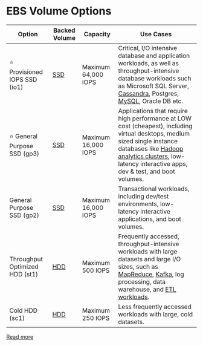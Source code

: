 # EBS Volume Options

| Option                            | Backed Volume                                              | Capacity            | Use Cases                                                                                                                                                                                                                                                                                                                                 |
|-----------------------------------|------------------------------------------------------------|---------------------|-------------------------------------------------------------------------------------------------------------------------------------------------------------------------------------------------------------------------------------------------------------------------------------------------------------------------------------------|
| :star: Provisioned IOPS SSD (io1) | [SSD](../../../../11_FileStorageServicesHDFS/StorageOptions.md) | Maximum 64,000 IOPS | Critical, I/O intensive database and application workloads, as well as throughput-intensive database workloads such as Microsoft SQL Server, [Cassandra](../../../../3_DatabaseServices/NoSQL-Databases/WideColumnDB/ApacheCasandra.md), Postgres, [MySQL](), Oracle DB etc.                                                   |
| :star: General Purpose SSD (gp3)  | [SSD](../../../../11_FileStorageServicesHDFS/StorageOptions.md) | Maximum 16,000 IOPS | Applications that require high performance at LOW cost (cheapest), including virtual desktops, medium sized single instance databases like [Hadoop analytics clusters](../../../../6_BigDataServices/ETLServices/BatchProcessing/ApacheHadoop/Readme.md), low-latency interactive apps, dev & test, and boot volumes.         |
| General Purpose SSD (gp2)         | [SSD](../../../../11_FileStorageServicesHDFS/StorageOptions.md) | Maximum 16,000 IOPS | Transactional workloads, including dev/test environments, low-latency interactive applications, and boot volumes.                                                                                                                                                                                                                         |
| Throughput Optimized HDD (st1)    | [HDD](../../../../11_FileStorageServicesHDFS/StorageOptions.md) | Maximum 500 IOPS    | Frequently accessed, throughput-intensive workloads with large datasets and large I/O sizes, such as [MapReduce](../../../../6_BigDataServices/ETLServices/BatchProcessing/Glossaries/MapReduce.md), [Kafka](../../../../4_MessageBrokersEDA/Kafka/Readme.md), log processing, data warehouse, and [ETL workloads](). |
| Cold HDD (sc1)                    | [HDD](../../../../11_FileStorageServicesHDFS/StorageOptions.md) | Maximum 250 IOPS    | Less frequently accessed workloads with large, cold datasets.                                                                                                                                                                                                                                                                             |

[Read more](https://docs.aws.amazon.com/AWSEC2/latest/UserGuide/ebs-volume-types.html)
